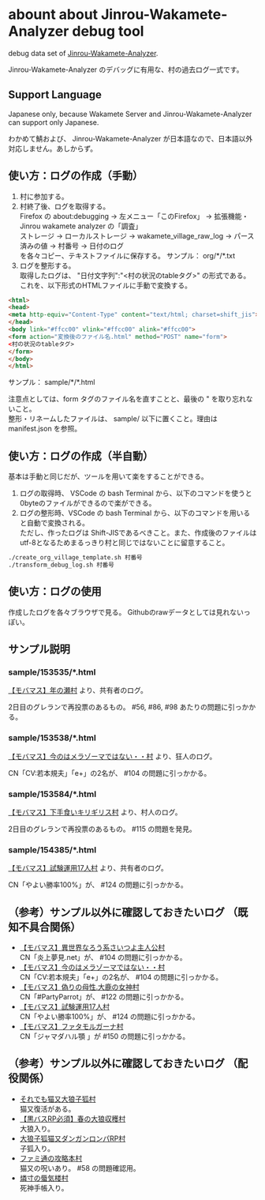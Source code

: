 # abount about Jinrou-Wakamete-Analyzer debug tool

debug data set of [Jinrou-Wakamete-Analyzer](https://github.com/stageleft/jinrou-wakamete-analyzer).

Jinrou-Wakamete-Analyzer のデバッグに有用な、村の過去ログ一式です。

## Support Language

Japanese only, because Wakamete Server and Jinrou-Wakamete-Analyzer can support only Japanese.

わかめて鯖および、 Jinrou-Wakamete-Analyzer が日本語なので、日本語以外対応しません。あしからず。

## 使い方：ログの作成（手動）

1. 村に参加する。
1. 村終了後、ログを取得する。  
   Firefox の about:debugging → 左メニュー「このFirefox」 → 拡張機能・Jinrou wakamete analyzer の「調査」  
   ストレージ → ローカルストレージ → wakamete_village_raw_log → パース済みの値 → 村番号 → 日付のログ  
   を各々コピー、テキストファイルに保存する。
   サンプル： org/\*/\*.txt
1. ログを整形する。  
   取得したログは、 "日付文字列":"<村の状況のtableタグ>" の形式である。これを、以下形式のHTMLファイルに手動で変換する。

```html
<html>
<head>
<meta http-equiv="Content-Type" content="text/html; charset=shift_jis">
</head>
<body link="#ffcc00" vlink="#ffcc00" alink="#ffcc00">
<form action="変換後のファイル名.html" method="POST" name="form">
<村の状況のtableタグ>
</form>
</body>
</html>
```

サンプル： sample/\*/\*.html  

注意点としては、form タグのファイル名を直すことと、最後の " を取り忘れないこと。  
整形・リネームしたファイルは、 sample/ 以下に置くこと。理由は manifest.json を参照。

## 使い方：ログの作成（半自動）

基本は手動と同じだが、ツールを用いて楽をすることができる。

1. ログの取得時、 VSCode の bash Terminal から、以下のコマンドを使うと0byteのファイルができるので楽ができる。  
1. ログの整形時、VSCode の bash Terminal から、以下のコマンドを用いると自動で変換される。  
   ただし、作ったログは Shift-JISであるべきこと。また、作成後のファイルはutf-8となるためまるっきり村と同じではないことに留意すること。

```sh
./create_org_village_template.sh 村番号
./transform_debug_log.sh 村番号
```

## 使い方：ログの使用

   作成したログを各々ブラウザで見る。
   Githubのrawデータとしては見れないっぽい。

## サンプル説明

### sample/153535/\*.html

[【モバマス】年の瀬村](http://jinrou.aa0.netvolante.jp/~jinrou/kako/153535.html) より、共有者のログ。

2日目のグレランで再投票のあるもの。 #56, #86, #98 あたりの問題に引っかかる。

### sample/153538/\*.html

[【モバマス】今のはメラゾーマではない・・村](http://jinrou.aa0.netvolante.jp/~jinrou/kako/153538.html) より、狂人のログ。

CN「CV:若本規夫」「e+」の2名が、 #104 の問題に引っかかる。

### sample/153584/\*.html

[【モバマス】下手食いキリギリス村](http://jinrou.aa0.netvolante.jp/~jinrou/kako/153584.html) より、村人のログ。

2日目のグレランで再投票のあるもの。 #115 の問題を発見。

### sample/154385/\*.html

[【モバマス】試験運用17人村](http://jinrou.aa0.netvolante.jp/~jinrou/kako/154385.html) より、共有者のログ。

CN「やよい勝率100%」が、 #124 の問題に引っかかる。

## （参考）サンプル以外に確認しておきたいログ （既知不具合関係）

* [【モバマス】異世界なろう系さいつよ主人公村](http://jinrou.aa0.netvolante.jp/~jinrou/kako/153281.html)  
  CN「炎上夢見.net」が、 #104 の問題に引っかかる。
* [【モバマス】今のはメラゾーマではない・・村](http://jinrou.aa0.netvolante.jp/~jinrou/kako/153538.html)  
  CN「CV:若本規夫」「e+」の2名が、 #104 の問題に引っかかる。
* [【モバマス】偽りの母性.大鹿の女神村](http://jinrou.aa0.netvolante.jp/~jinrou/kako/153936.html)  
  CN「#PartyParrot」が、 #122 の問題に引っかかる。
* [【モバマス】試験運用17人村](http://jinrou.aa0.netvolante.jp/~jinrou/kako/154385.html)  
  CN「やよい勝率100%」が、 #124 の問題に引っかかる。
* [【モバマス】ファタモルガーナ村](http://jinrou.aa0.netvolante.jp/~jinrou/kako/155078.html)  
  CN「ジャマダハル顎 」が #150 の問題に引っかかる。

## （参考）サンプル以外に確認しておきたいログ （配役関係）

* [それでも猫又大狼子狐村](http://jinrou.aa0.netvolante.jp/~jinrou/kako/49118.html)  
  猫又復活がある。
* [【黒バスRP必須】春の大狼収穫村](http://jinrou.aa0.netvolante.jp/~jinrou/kako/125849.html)  
  大狼入り。
* [大狼子狐猫又ダンガンロンパRP村](http://jinrou.aa0.netvolante.jp/~jinrou/kako/133828.html)  
  子狐入り。
* [ファミ通の攻略本村](http://jinrou.aa0.netvolante.jp/~jinrou/kako/153332.html)  
  猫又の呪いあり。 #58 の問題確認用。
* [燐寸の蜃気楼村](http://jinrou.aa0.netvolante.jp/~jinrou/kako/153253.html)  
  死神手帳入り。
